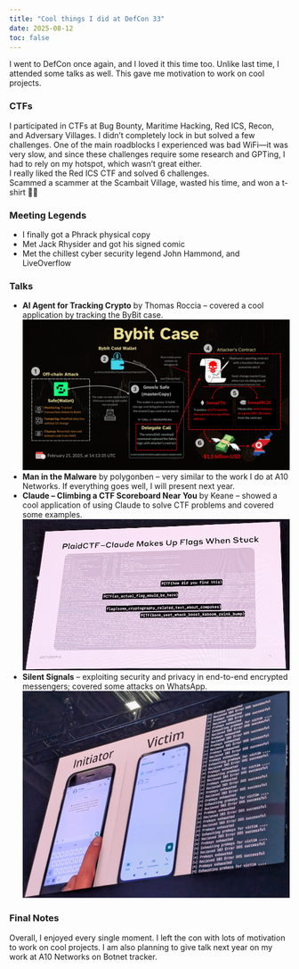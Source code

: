 ```yaml
---
title: "Cool things I did at DefCon 33"
date: 2025-08-12
toc: false
---
```

I went to DefCon once again, and I loved it this time too. Unlike last time, I attended some talks as well. This gave me motivation to work on cool projects.

### CTFs
I participated in CTFs at Bug Bounty, Maritime Hacking, Red ICS, Recon, and Adversary Villages. I didn’t completely lock in but solved a few challenges. One of the main roadblocks I experienced was bad WiFi—it was very slow, and since these challenges require some research and GPTing, I had to rely on my hotspot, which wasn’t great either.  
I really liked the Red ICS CTF and solved 6 challenges.  
Scammed a scammer at the Scambait Village, wasted his time, and won a t-shirt 🥳🥳

### Meeting Legends
- I finally got a Phrack physical copy  
- Met Jack Rhysider and got his signed comic  
- Met the chillest cyber security legend John Hammond, and LiveOverflow  

### Talks
- **AI Agent for Tracking Crypto** by Thomas Roccia – covered a cool application by tracking the ByBit case.  
  ![ByBit Case](bybit.jpg)  
- **Man in the Malware** by polygonben – very similar to the work I do at A10 Networks. If everything goes well, I will present next year.  
- **Claude – Climbing a CTF Scoreboard Near You** by Keane – showed a cool application of using Claude to solve CTF problems and covered some examples.  
  ![Claude](claude.jpg)  
- **Silent Signals** – exploiting security and privacy in end-to-end encrypted messengers; covered some attacks on WhatsApp.  
  ![eee](eee.jpg)

### Final Notes
Overall, I enjoyed every single moment. I left the con with lots of motivation to work on cool projects. I am also planning to give talk next year on my work at A10 Networks on Botnet tracker.